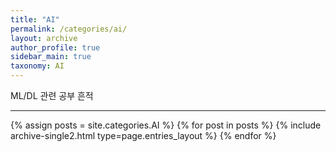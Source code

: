 ```yaml
---
title: "AI"
permalink: /categories/ai/
layout: archive
author_profile: true
sidebar_main: true
taxonomy: AI
---
```


ML/DL 관련 공부 흔적

--------

{% assign posts = site.categories.AI %}
{% for post in posts %} {% include archive-single2.html type=page.entries_layout %} {% endfor %}
